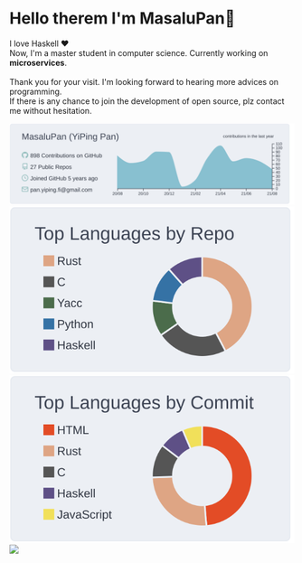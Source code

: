 # Hello therem I'm MasaluPan👋

I love Haskell  :heart:
<br>Now, I'm a master student in computer science. Currently working on **microservices**.
<br>
<br>Thank you for your visit. I'm looking forward to hearing more advices on programming.
<br>If there is any chance to join the development of open source, plz contact me without hesitation.

![](https://raw.githubusercontent.com/MasaluPan/MasaluPan/master/profile-summary-card-output/nord_bright/0-profile-details.svg)
![](https://raw.githubusercontent.com/MasaluPan/MasaluPan/master/profile-summary-card-output/nord_bright/1-repos-per-language.svg)
![](https://raw.githubusercontent.com/MasaluPan/MasaluPan/master/profile-summary-card-output/nord_bright/2-most-commit-language.svg)
<br>
![](https://komarev.com/ghpvc/?username=MasaluPan&color=green)


